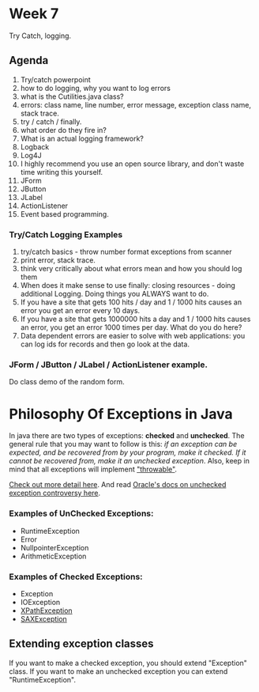 # Week 7

  Try Catch, logging.

## Agenda

 1. Try/catch powerpoint  
  1. how to do logging, why you want to log errors
  2. what is the Cutilities.java class?
  3. errors: class name, line number, error message, exception class name, stack trace.
 2. try / catch / finally.
  1. what order do they fire in?
 3. What is an actual logging framework?
  1. Logback
  2. Log4J
  3. I highly recommend you use an open source library, and don't waste time writing this yourself.
 4. JForm
  1. JButton
  2. JLabel
  3. ActionListener
  4. Event based programming.


### Try/Catch Logging Examples

  1. try/catch basics - throw number format exceptions from scanner
  2. print error, stack trace.
  3. think very critically about what errors mean and how you should log them
  4. When does it make sense to use finally: closing resources - doing additional Logging. Doing things you ALWAYS want to do.
  5. If you have a site that gets 100 hits / day and 1 / 1000 hits causes an error you get an error every 10 days.
  6. If you have a site that gets 1000000 hits a day and 1 / 1000  hits causes an error, you get an error 1000 times per day. What do you do here?
  7. Data dependent errors are easier to solve with web applications: you can log ids for records and then go look at the data.

### JForm / JButton / JLabel / ActionListener example.

  Do class demo of the random form.
  
  
  
# Philosophy Of Exceptions in Java

In java there are two types of exceptions: __checked__ and __unchecked__. The general rule that you may want to follow is this: _if an exception can be expected, and be recovered from by your program, make it checked. If it cannot be recovered from, make it an unchecked exception_. Also, keep in mind that all exceptions will implement ["throwable"](https://docs.oracle.com/javase/7/docs/api/java/lang/Throwable.html). 

[Check out more detail here](http://www.geeksforgeeks.org/checked-vs-unchecked-exceptions-in-java/). And read [Oracle's docs on unchecked exception controversy here](http://docs.oracle.com/javase/tutorial/essential/exceptions/runtime.html). 

### Examples of UnChecked Exceptions:

- RuntimeException
- Error
- NullpointerException
- ArithmeticException

### Examples of Checked Exceptions:

- Exception
- IOException
- [XPathException](https://docs.oracle.com/javase/7/docs/api/javax/xml/xpath/XPathException.html)
- [SAXException](https://docs.oracle.com/javase/7/docs/api/org/xml/sax/SAXException.html)

## Extending exception classes

If you want to make a checked exception, you should extend "Exception" class. If you want to make an unchecked exception you can extend "RuntimeException". 
  
